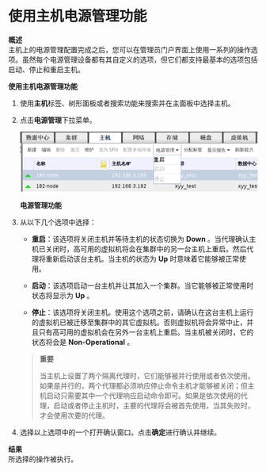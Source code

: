 # 使用主机电源管理功能

**概述**<br/>
  主机上的电源管理配置完成之后，您可以在管理员门户界面上使用一系列的操作选项。虽然每个电源管理设备都有其自定义的选项，但它们都支持最基本的选项包括启动、停止和重启主机。

**使用主机电源管理功能**

1. 使用**主机**标签、树形面板或者搜索功能来搜索并在主面板中选择主机。

1. 点击**电源管理**下拉菜单。

   ![电源管理功能](../images/Hosts-Power_Management_Functions.png)

   **电源管理功能**

1. 从以下几个选项中选择：

   * **重启**：该选项将关闭主机并等待主机的状态切换为 **Down** 。当代理确认主机已关闭时，高可用的虚拟机将会在集群中的另一台主机上重启。然后代理将重新启动该台主机。当主机的状态为 **Up** 时意味着它能够被正常使用。

   * **启动**：该选项启动一台主机并让其加入一个集群。当它能够被正常使用时状态将显示为 **Up** 。

   * **停止**：该选项将关闭主机。使用这个选项之前，请确认在这台主机上运行的虚拟机已被迁移至集群中的其它虚拟机。否则虚拟机将会异常中止，并且只有高可用的虚拟机会在另外一台主机上重启。当主机被关闭时，它的状态将会是  **Non-Operational** 。

   > **重要**
   >
   > 当主机上设置了两个隔离代理时，它们能够被并行使用或者依次使用。如果是并行的，两个代理都必须响应停止命令主机才能够被关闭；但主机启动只需要其中一个代理响应启动命令即可。如果是依次使用的代理，启动或者停止主机时，主要的代理将会被首先使用，当其失败时，才会使用次要的代理。

1. 选择以上选项中的一个打开确认窗口。点击**确定**进行确认并继续。

**结果**<br/>
  所选择的操作被执行。
